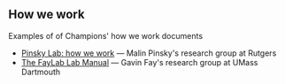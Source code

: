 ## How we work

Examples of of Champions' how we work documents

- [Pinsky Lab: how we work](https://github.com/pinskylab/how_we_work) — Malin Pinsky's research group at Rutgers
- [The FayLab Lab Manual](https://thefaylab.github.io/lab-manual/index.html) — Gavin Fay's research group at UMass Dartmouth
